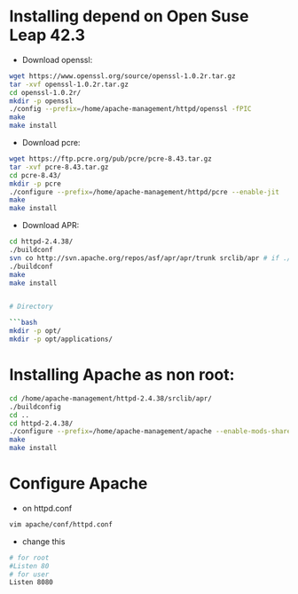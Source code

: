 # Installing depend on Open Suse Leap 42.3

- Download openssl:

```bash
wget https://www.openssl.org/source/openssl-1.0.2r.tar.gz
tar -xvf openssl-1.0.2r.tar.gz
cd openssl-1.0.2r/
mkdir -p openssl
./config --prefix=/home/apache-management/httpd/openssl -fPIC
make 
make install

```

- Download pcre:

```bash
wget https://ftp.pcre.org/pub/pcre/pcre-8.43.tar.gz
tar -xvf pcre-8.43.tar.gz
cd pcre-8.43/
mkdir -p pcre
./configure --prefix=/home/apache-management/httpd/pcre --enable-jit
make
make install
```

- Download APR:

```bash
cd httpd-2.4.38/
./buildconf
svn co http://svn.apache.org/repos/asf/apr/apr/trunk srclib/apr # if ./building is not started
./buildconf
make 
make install


# Directory

```bash
mkdir -p opt/
mkdir -p opt/applications/
```

# Installing Apache as non root:

```bash
cd /home/apache-management/httpd-2.4.38/srclib/apr/
./buildconfig
cd ..
cd httpd-2.4.38/
./configure --prefix=/home/apache-management/apache --enable-mods-shared=all --enable-ssl --enable-sslstatic-lib-debs --with-ssh=/home/apache-management/openssl --with-pcre=/home/apache-management/pcre --enable-suexec --enable-so --with-includet-arp --enable-mpms-shared=all --enable-proxy --enable-proxy-http --enable-proxy-connect --enable-proxy-ajp --enable-rewrite --with-zlib --with-included-apr
make
make install
```
# Configure Apache
- on httpd.conf
```bash
vim apache/conf/httpd.conf
```
- change this

```bash
# for root
#Listen 80
# for user
Listen 8080
```



